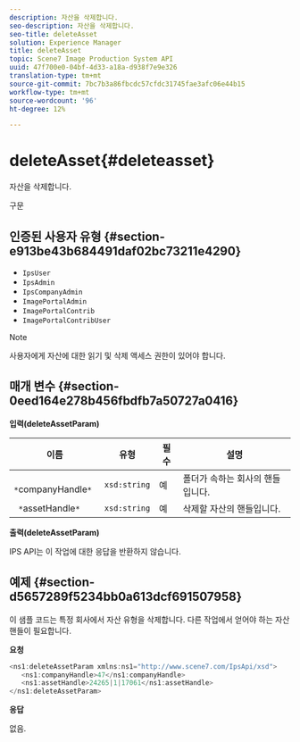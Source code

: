 ```yaml
---
description: 자산을 삭제합니다.
seo-description: 자산을 삭제합니다.
seo-title: deleteAsset
solution: Experience Manager
title: deleteAsset
topic: Scene7 Image Production System API
uuid: 47f700e0-04bf-4d33-a18a-d938f7e9e326
translation-type: tm+mt
source-git-commit: 7bc7b3a86fbcdc57cfdc31745fae3afc06e44b15
workflow-type: tm+mt
source-wordcount: '96'
ht-degree: 12%

---
```



# deleteAsset{#deleteasset}

자산을 삭제합니다.

구문

## 인증된 사용자 유형 {#section-e913be43b684491daf02bc73211e4290}

* `IpsUser`
* `IpsAdmin`
* `IpsCompanyAdmin`
* `ImagePortalAdmin`
* `ImagePortalContrib`
* `ImagePortalContribUser`

>[!NOTE]
>
>사용자에게 자산에 대한 읽기 및 삭제 액세스 권한이 있어야 합니다.

## 매개 변수 {#section-0eed164e278b456fbdfb7a50727a0416}

**입력(deleteAssetParam)**

| 이름 | 유형 | 필수 | 설명 |
|---|---|---|---|
| ` *`companyHandle`*` | `xsd:string` | 예 | 폴더가 속하는 회사의 핸들입니다. |
| ` *`assetHandle`*` | `xsd:string` | 예 | 삭제할 자산의 핸들입니다. |

**출력(deleteAssetParam)**

IPS API는 이 작업에 대한 응답을 반환하지 않습니다.

## 예제 {#section-d5657289f5234bb0a613dcf691507958}

이 샘플 코드는 특정 회사에서 자산 유형을 삭제합니다. 다른 작업에서 얻어야 하는 자산 핸들이 필요합니다.

**요청**

```java
<ns1:deleteAssetParam xmlns:ns1="http://www.scene7.com/IpsApi/xsd">
   <ns1:companyHandle>47</ns1:companyHandle>
   <ns1:assetHandle>24265|1|17061</ns1:assetHandle>
</ns1:deleteAssetParam>
```

**응답**

없음.
